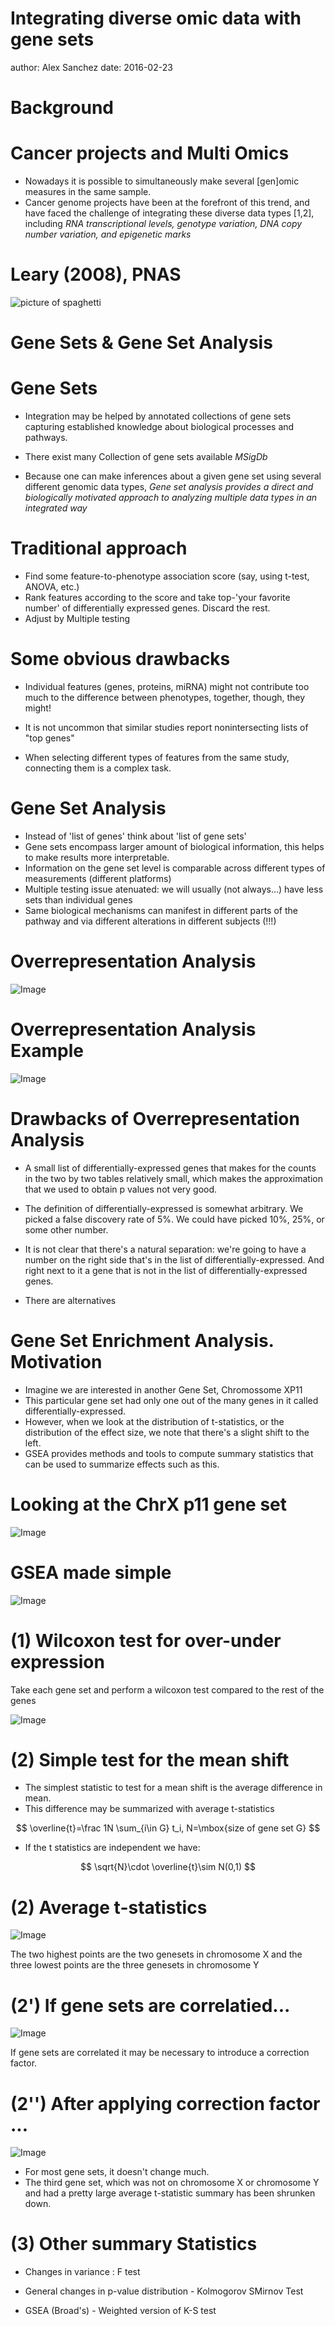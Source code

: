 Integrating diverse omic data with gene sets
========================================================
author: Alex Sanchez
date: 2016-02-23

 Background
========================================================

 Cancer projects and Multi Omics
========================================================
- Nowadays it is possible to simultaneously make several [gen]omic measures in the same sample.
- Cancer genome projects have been at the forefront of this trend, and have faced the challenge of integrating these diverse data types [1,2], including _RNA transcriptional levels, genotype variation, DNA copy number variation, and epigenetic marks_

 Leary (2008), PNAS
========================================================

![picture of spaghetti](images/leary2008.png)

 Gene Sets & Gene Set Analysis
========================================================

 Gene Sets
========================================================

- Integration may be helped by annotated collections of gene sets capturing established knowledge about biological processes and pathways.
- There exist many Collection of gene sets available *MSigDb*

- Because one can make inferences about a given gene set using several different genomic data types, _Gene set analysis provides a direct and biologically motivated approach to analyzing multiple data types in an integrated way_


 Traditional approach
========================================================
- Find some feature-to-phenotype association score (say, using t-test, ANOVA, etc.)
- Rank features according to the score and take top-'your favorite number' of differentially expressed genes. Discard the rest.
- Adjust by Multiple testing

 Some obvious drawbacks
========================================================
- Individual features (genes, proteins, miRNA) might not contribute too much to the difference between phenotypes, together, though, they might!

- It is not uncommon that similar studies report nonintersecting lists of "top genes"
- When selecting different types of features from the same study, connecting them is a complex task.

 Gene Set Analysis
========================================================
- Instead of 'list of genes' think about 'list of gene sets'
- Gene sets encompass larger amount of biological information,
this helps to make results more interpretable.
- Information on the gene set level is comparable across different types of measurements (different platforms)
- Multiple testing issue atenuated: we will usually (not always...) have less sets than individual genes
- Same biological mechanisms can manifest in different parts of the pathway and via different alterations in different
subjects (!!!)

 Overrepresentation Analysis
========================================================

  ![Image](images/overrepresentationanalysis.jpg)

 Overrepresentation Analysis Example
========================================================

  ![Image](images/oraExample1.png)
  
  Drawbacks of Overrepresentation Analysis
========================================================

- A small list of differentially-expressed genes that makes for the counts in the two by two tables relatively small, which makes the approximation that we used to obtain p values not very good.
- The definition of differentially-expressed is somewhat arbitrary. We picked a false discovery rate of 5%. We could have picked 10%, 25%, or some other number.

- It is not clear that there's a natural separation: we're going to have a number on the right side that's in the list of differentially-expressed. 
And right next to it a gene that is not in the list
of differentially-expressed genes.

- There are alternatives

Gene Set Enrichment Analysis. Motivation
=======================================

- Imagine we are interested in another Gene Set, Chromossome XP11
- This particular gene set had only one out of the many genes in it called differentially-expressed.
- However, when we look at the distribution of t-statistics,
or the distribution of the effect size, we note that there's a slight shift to the left. 
- GSEA provides methods and tools to compute summary statistics that can be used to summarize effects such as this.
 
Looking at the ChrX p11 gene set
================================
 ![Image](images/gseaExample1.png)
 

GSEA made simple
=======================
![Image](images/GSEAmadeSimple.png)

(1) Wilcoxon test for over-under expression
============================================
Take each gene set and perform a wilcoxon test compared to the rest of the genes

![Image](images/wilcoxtest.png)

(2) Simple test for the mean shift
====================================
- The simplest statistic to test for a mean shift is the average difference in mean.
- This difference may be summarized with average t-statistics

$$
\overline{t}=\frac 1N \sum_{i\in G} t_i, N=\mbox{size of gene set G}
$$

- If the t statistics are independent we have:

$$
\sqrt{N}\cdot \overline{t}\sim N(0,1)
$$ 

(2) Average t-statistics
=======================
![Image](images/ttest.png)

The two highest points are the two genesets in chromosome X and the three lowest points are the three genesets in chromosome Y

(2') If gene sets are correlatied...
=======================
![Image](images/ttest4correlated.png)

If gene sets are correlated it may be necessary to introduce a correction factor.

(2'') After applying correction factor ...
=======================
![Image](images/ttest4correlatedApplied.png)
- For most gene sets, it doesn't change much.
- The third gene set, which was not
on chromosome X or chromosome Y and had a pretty large average t-statistic summary has been shrunken down.

(3) Other summary Statistics
==============================

- Changes in variance : F test

- General changes in p-value distribution - Kolmogorov SMirnov Test

- GSEA (Broad's) - Weighted version of K-S test
